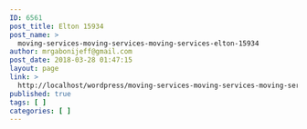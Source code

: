 ```yaml
---
ID: 6561
post_title: Elton 15934
post_name: >
  moving-services-moving-services-moving-services-elton-15934
author: mrgabonijeff@gmail.com
post_date: 2018-03-28 01:47:15
layout: page
link: >
  http://localhost/wordpress/moving-services-moving-services-moving-services-elton-15934/
published: true
tags: [ ]
categories: [ ]
---
```

